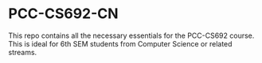 # PCC-CS692-CN
This repo contains all the necessary essentials for the PCC-CS692 course. This is ideal for 6th SEM students from Computer Science or related streams.

